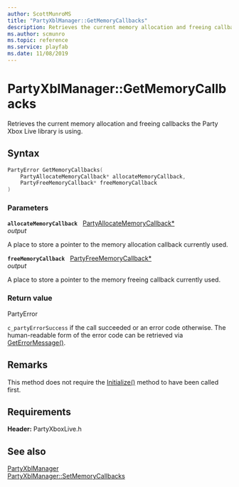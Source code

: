```yaml
---
author: ScottMunroMS
title: "PartyXblManager::GetMemoryCallbacks"
description: Retrieves the current memory allocation and freeing callbacks the Party Xbox Live library is using.
ms.author: scmunro
ms.topic: reference
ms.service: playfab
ms.date: 11/08/2019
---
```


# PartyXblManager::GetMemoryCallbacks  

Retrieves the current memory allocation and freeing callbacks the Party Xbox Live library is using.  

## Syntax  
  
```cpp
PartyError GetMemoryCallbacks(  
    PartyAllocateMemoryCallback* allocateMemoryCallback,  
    PartyFreeMemoryCallback* freeMemoryCallback  
)  
```  
  
### Parameters  
  
**`allocateMemoryCallback`** &nbsp; [PartyAllocateMemoryCallback*](../../../../../networking/reference/callbacks/partyallocatememorycallback.md)  
*output*  
  
A place to store a pointer to the memory allocation callback currently used.  
  
**`freeMemoryCallback`** &nbsp; [PartyFreeMemoryCallback*](../../../../../networking/reference/callbacks/partyfreememorycallback.md)  
*output*  
  
A place to store a pointer to the memory freeing callback currently used.  
  
  
### Return value  
PartyError
  
```c_partyErrorSuccess``` if the call succeeded or an error code otherwise. The human-readable form of the error code can be retrieved via [GetErrorMessage()](partyxblmanager_geterrormessage.md).
  
## Remarks  
  
This method does not require the [Initialize()](partyxblmanager_initialize.md) method to have been called first.
  
## Requirements  
  
**Header:** PartyXboxLive.h
  
## See also  
[PartyXblManager](../partyxblmanager.md)  
[PartyXblManager::SetMemoryCallbacks](partyxblmanager_setmemorycallbacks.md)
  
  

